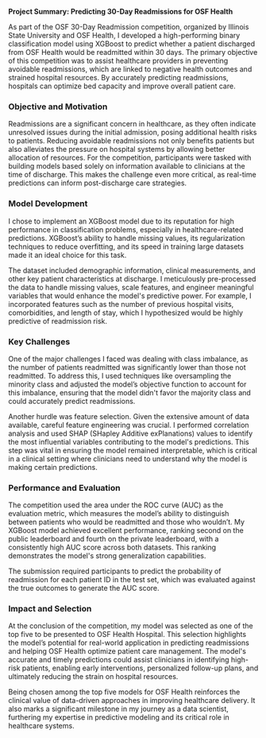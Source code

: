 **Project Summary: Predicting 30-Day Readmissions for OSF Health**

As part of the OSF 30-Day Readmission competition, organized by Illinois State University and OSF Health, I developed a high-performing binary classification model using XGBoost to predict whether a patient discharged from OSF Health would be readmitted within 30 days. The primary objective of this competition was to assist healthcare providers in preventing avoidable readmissions, which are linked to negative health outcomes and strained hospital resources. By accurately predicting readmissions, hospitals can optimize bed capacity and improve overall patient care.

### Objective and Motivation
Readmissions are a significant concern in healthcare, as they often indicate unresolved issues during the initial admission, posing additional health risks to patients. Reducing avoidable readmissions not only benefits patients but also alleviates the pressure on hospital systems by allowing better allocation of resources. For the competition, participants were tasked with building models based solely on information available to clinicians at the time of discharge. This makes the challenge even more critical, as real-time predictions can inform post-discharge care strategies.

### Model Development
I chose to implement an XGBoost model due to its reputation for high performance in classification problems, especially in healthcare-related predictions. XGBoost’s ability to handle missing values, its regularization techniques to reduce overfitting, and its speed in training large datasets made it an ideal choice for this task.

The dataset included demographic information, clinical measurements, and other key patient characteristics at discharge. I meticulously pre-processed the data to handle missing values, scale features, and engineer meaningful variables that would enhance the model's predictive power. For example, I incorporated features such as the number of previous hospital visits, comorbidities, and length of stay, which I hypothesized would be highly predictive of readmission risk.

### Key Challenges
One of the major challenges I faced was dealing with class imbalance, as the number of patients readmitted was significantly lower than those not readmitted. To address this, I used techniques like oversampling the minority class and adjusted the model’s objective function to account for this imbalance, ensuring that the model didn't favor the majority class and could accurately predict readmissions.

Another hurdle was feature selection. Given the extensive amount of data available, careful feature engineering was crucial. I performed correlation analysis and used SHAP (SHapley Additive exPlanations) values to identify the most influential variables contributing to the model's predictions. This step was vital in ensuring the model remained interpretable, which is critical in a clinical setting where clinicians need to understand why the model is making certain predictions.

### Performance and Evaluation
The competition used the area under the ROC curve (AUC) as the evaluation metric, which measures the model’s ability to distinguish between patients who would be readmitted and those who wouldn’t. My XGBoost model achieved excellent performance, ranking second on the public leaderboard and fourth on the private leaderboard, with a consistently high AUC score across both datasets. This ranking demonstrates the model's strong generalization capabilities.

The submission required participants to predict the probability of readmission for each patient ID in the test set, which was evaluated against the true outcomes to generate the AUC score.

### Impact and Selection
At the conclusion of the competition, my model was selected as one of the top five to be presented to OSF Health Hospital. This selection highlights the model’s potential for real-world application in predicting readmissions and helping OSF Health optimize patient care management. The model's accurate and timely predictions could assist clinicians in identifying high-risk patients, enabling early interventions, personalized follow-up plans, and ultimately reducing the strain on hospital resources.

Being chosen among the top five models for OSF Health reinforces the clinical value of data-driven approaches in improving healthcare delivery. It also marks a significant milestone in my journey as a data scientist, furthering my expertise in predictive modeling and its critical role in healthcare systems.
